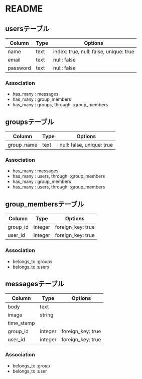 # README

## usersテーブル

|Column|Type|Options|
|------|----|-------|
|name|text|index: true, null: false, unique: true|
|email|text|null: false|
|password|text|null: false|

### Association
- has_many : messages
- has_many : group_members
- has_many : groups, through: :group_members


## groupsテーブル
|Column|Type|Options|
|------|----|-------|
|group_name|text|null: false, unique: true|

### Association
- has_many : messages
- has_many : users, through: :group_members
- has_many : group_members
- has_many : users, through: :group_members

## group_membersテーブル
|Column|Type|Options|
|------|----|-------|
|group_id|integer|foreign_key: true|
|user_id|integer|foreign_key: true|

### Association
- belongs_to :groups
- belongs_to :users


## messagesテーブル
|Column|Type|Options|
|------|----|-------|
|body|text||
|image|string||
|time_stamp|||
|group_id|integer|foreign_key: true|
|user_id|integer|foreign_key: true|

### Association
- belongs_to :group
- belongs_to :user
